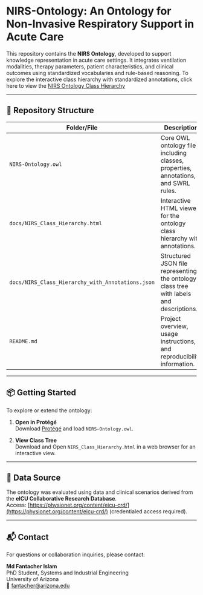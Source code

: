 # NIRS-Ontology: An Ontology for Non-Invasive Respiratory Support in Acute Care 

This repository contains the **NIRS Ontology**, developed to support knowledge representation in acute care settings. It integrates ventilation modalities, therapy parameters, patient characteristics, and clinical outcomes using standardized vocabularies and rule-based reasoning. To explore the interactive class hierarchy with standardized annotations, click here to view the [NIRS Ontology Class Hierarchy](https://vsubbian.github.io/NIRS-Ontology/NIRS_Class_Hierarchy.html)

---

## 📁 Repository Structure

| Folder/File                                | Description                                                                 |
|--------------------------------------------|-----------------------------------------------------------------------------|
| `NIRS-Ontology.owl`                        | Core OWL ontology file including classes, properties, annotations, and SWRL rules. |
| `docs/NIRS_Class_Hierarchy.html`           | Interactive HTML viewer for the ontology class hierarchy with annotations. |
| `docs/NIRS_Class_Hierarchy_with_Annotations.json` | Structured JSON file representing the ontology class tree with labels and descriptions. |
| `README.md`                                | Project overview, usage instructions, and reproducibility information.     |

---

## 📦 Getting Started

To explore or extend the ontology:

1. **Open in Protégé**  
   Download [Protégé](https://protege.stanford.edu/) and load `NIRS-Ontology.owl`.

2. **View Class Tree**  
   Download and Open `NIRS_Class_Hierarchy.html` in a web browser for an interactive view.

---

## 🧬 Data Source
The ontology was evaluated using data and clinical scenarios derived from the **eICU Collaborative Research Database**.  
Access: [https://physionet.org/content/eicu-crd/](https://physionet.org/content/eicu-crd/) (credentialed access required).

---

## 📬 Contact
For questions or collaboration inquiries, please contact:

**Md Fantacher Islam**  
PhD Student, Systems and Industrial Engineering  
University of Arizona  
📧 fantacher@arizona.edu

